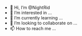 - 👋 Hi, I’m @NightRid
- 👀 I’m interested in ...
- 🌱 I’m currently learning ...
- 💞️ I’m looking to collaborate on ...
- 📫 How to reach me ...

<!---
NightRid/NightRid is a ✨ special ✨ repository because its `README.md` (this file) appears on your GitHub profile.
You can click the Preview link to take a look at your changes.
--->
